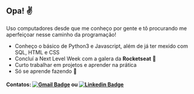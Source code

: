 ## Opa! :v:

Uso computadores desde que me conheço por gente e tô procurando me aperfeiçoar nesse caminho da programação!

- Conheço o básico de Python3 e Javascript, além de já ter mexido com SQL, HTML e CSS
- Concluí a Next Level Week com a galera da **Rocketseat** :rocket:
- Curto trabalhar em projetos e aprender na prática
- Só se aprende fazendo :muscle:
#### Contatos: [![Gmail Badge](https://img.shields.io/badge/-caiocm8@gmail.com-c14438?style=flat-square&logo=Gmail&logoColor=white&link=mailto:caiocm8@gmail.com)](mailto:caiocm8@gmail.com) ou  [![Linkedin Badge](https://img.shields.io/badge/-CaioCavalcanti-blue?style=flat-square&logo=Linkedin&logoColor=white&link=https://www.linkedin.com/in/caio-cavalcanti-4092751b0/)](https://www.linkedin.com/in/caio-cavalcanti-4092751b0/) 
<!--
**CavMir/CavMir** is a ✨ _special_ ✨ repository because its `README.md` (this file) appears on your GitHub profile.

Here are some ideas to get you started:

- 🔭 I’m currently working on ...
- 🌱 I’m currently learning ...
- 👯 I’m looking to collaborate on ...
- 🤔 I’m looking for help with ...
- 💬 Ask me about ...
- 📫 How to reach me: ...
- 😄 Pronouns: ...
- ⚡ Fun fact: ...
-->
